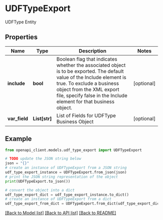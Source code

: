 # UDFTypeExport

UDFType Entity

## Properties

Name | Type | Description | Notes
------------ | ------------- | ------------- | -------------
**include** | **bool** | Boolean flag that indicates whether the associated object is to be exported. The default value of the Include element is true. To exclude a business object from the XML export file, specify false in the Include element for that business object. | [optional] 
**var_field** | **List[str]** | List of Fields for UDFType Business Object | [optional] 

## Example

```python
from openapi_client.models.udf_type_export import UDFTypeExport

# TODO update the JSON string below
json = "{}"
# create an instance of UDFTypeExport from a JSON string
udf_type_export_instance = UDFTypeExport.from_json(json)
# print the JSON string representation of the object
print(UDFTypeExport.to_json())

# convert the object into a dict
udf_type_export_dict = udf_type_export_instance.to_dict()
# create an instance of UDFTypeExport from a dict
udf_type_export_from_dict = UDFTypeExport.from_dict(udf_type_export_dict)
```
[[Back to Model list]](../README.md#documentation-for-models) [[Back to API list]](../README.md#documentation-for-api-endpoints) [[Back to README]](../README.md)


